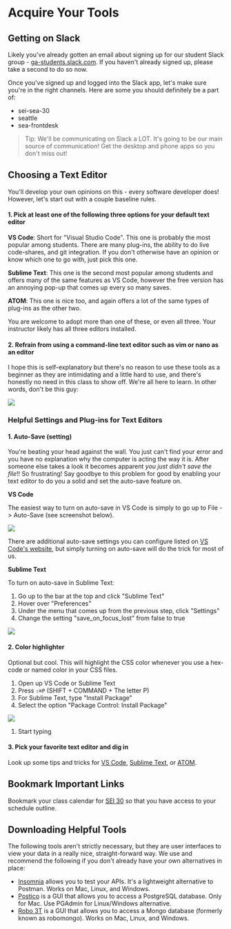 # Acquire Your Tools

## Getting on Slack

Likely you've already gotten an email about signing up for our student Slack group - [ga-students.slack.com](ga-students.slack.com). If you haven't already signed up, please take a second to do so now.

Once you've signed up and logged into the Slack app, let's make sure you're in the right channels. Here are some you should definitely be a part of:

* sei-sea-30
* seattle
* sea-frontdesk

> Tip: We'll be communicating on Slack a LOT. It's going to be our main source of communication! Get the desktop and phone apps so you don't miss out!

## Choosing a Text Editor

You'll develop your own opinions on this - every software developer does! However, let's start out with a couple baseline rules.

#### 1. Pick at least one of the following three options for your default text editor

**VS Code**: Short for "Visual Studio Code". This one is probably the most popular among students. There are many plug-ins, the ability to do live code-shares, and git integration. If you don't otherwise have an opinion or know which one to go with, just pick this one.

**Sublime Text**: This one is the second most popular among students and offers many of the same features as VS Code, however the free version has an annoying pop-up that comes up every so many saves.

**ATOM**: This one is nice too, and again offers a lot of the same types of plug-ins as the other two.

You are welcome to adopt more than one of these, or even all three. Your instructor likely has all three editors installed.

#### 2. Refrain from using a command-line text editor such as vim or nano as an editor

I hope this is self-explanatory but there's no reason to use these tools as a beginner as they are intimidating and a little hard to use, and there's honestly no need in this class to show off. We're all here to learn. In other words, don't be this guy:

![](https://res.cloudinary.com/briezh/image/upload/v1476479006/tnons6mmhbmsxfnomqzw.jpg)

### Helpful Settings and Plug-ins for Text Editors

#### 1. Auto-Save (setting)

You're beating your head against the wall. You just can't find your error and you have no explanation why the computer is acting the way it is. After someone else takes a look it becomes apparent *you just didn't save the file*!! So frustrating! Say goodbye to this problem for good by enabling your text editor to do you a solid and set the auto-save feature on.

**VS Code**

The easiest way to turn on auto-save in VS Code is simply to go up to File -> Auto-Save (see screenshot below). 

![](https://res.cloudinary.com/briezh/image/upload/v1583363604/Screen_Shot_2020-03-04_at_3.12.50_PM_vdzxjs.png)

There are additional auto-save settings you can configure listed on [VS Code's website](https://code.visualstudio.com/docs/editor/codebasics#_save-auto-save), but simply turning on auto-save will do the trick for most of us.

**Sublime Text**

To turn on auto-save in Sublime Text:

1. Go up to the bar at the top and click "Sublime Text"
1. Hover over "Preferences"
1. Under the menu that comes up from the previous step, click "Settings"
1. Change the setting "save_on_focus_lost" from false to true

![](https://res.cloudinary.com/briezh/image/upload/v1583364231/Screen_Shot_2020-03-04_at_3.23.26_PM_oevxhg.png)

#### 2. Color highlighter

Optional but cool. This will highlight the CSS color whenever you use a hex-code or named color in your CSS files.

1. Open up VS Code or Sublime Text
1. Press `⇧⌘P` (SHIFT + COMMAND + The letter P)
1. For Sublime Text, type "Install Package"
1. Select the option "Package Control: Install Package"

![](https://res.cloudinary.com/briezh/image/upload/v1583364360/Screen_Shot_2020-03-04_at_3.25.31_PM_oer4p7.png)

1. Start typing

#### 3. Pick your favorite text editor and dig in

Look up some tips and tricks for [VS Code](https://code.visualstudio.com/docs/getstarted/tips-and-tricks), [Sublime Text](), or [ATOM]().

## Bookmark Important Links

Bookmark your class calendar for [SEI 30](https://sei30.herokuapp.com) so that you have access to your schedule outline.

## Downloading Helpful Tools

The following tools aren't strictly necessary, but they are user interfaces to view your data in a really nice, straight-forward way. We use and recommend the following if you don't already have your own alternatives in place:

* [Insomnia](https://insomnia.rest/download/) allows you to test your APIs. It's a lightweight alternative to Postman. Works on Mac, Linux, and Windows.
* [Postico](https://eggerapps.at/postico/) is a GUI that allows you to access a PostgreSQL database. Only for Mac. Use PGAdmin for Linux/Windows alternative.
* [Robo 3T](https://robomongo.org/) is a GUI that allows you to access a Mongo database (formerly known as robomongo). Works on Mac, Linux, and Windows.
